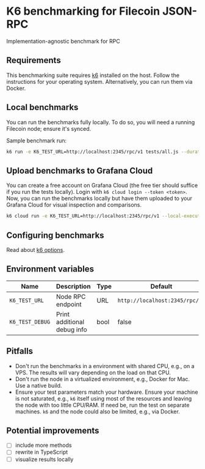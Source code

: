 # K6 benchmarking for Filecoin JSON-RPC

Implementation-agnostic benchmark for RPC

## Requirements

This benchmarking suite requires [k6](https://grafana.com/docs/k6/latest/) installed on the host. Follow the instructions for your operating system. Alternatively, you can run them via Docker.

## Local benchmarks

You can run the benchmarks fully locally. To do so, you will need a running Filecoin node; ensure it's synced.

Sample benchmark run:

```bash
k6 run -e K6_TEST_URL=http://localhost:2345/rpc/v1 tests/all.js --duration 30s --vus 20
```

## Upload benchmarks to Grafana Cloud

You can create a free account on Grafana Cloud (the free tier should suffice if you run the tests locally). Login with `k6 cloud login --token <token>`. Now, you can run the benchmarks locally but have them uploaded to your Grafana Cloud for visual inspection and comparisons.

```bash
k6 cloud run -e K6_TEST_URL=http://localhost:2345/rpc/v1 --local-execution tests/top5.js
```

## Configuring benchmarks

Read about [k6 options](https://grafana.com/docs/k6/latest/using-k6/k6-options/).

## Environment variables

| Name            | Description                 | Type | Default                        |
| --------------- | --------------------------- | ---- | ------------------------------ |
| `K6_TEST_URL`   | Node RPC endpoint           | URL  | `http://localhost:2345/rpc/v1` |
| `K6_TEST_DEBUG` | Print additional debug info | bool | false                          |

## Pitfalls

- Don't run the benchmarks in a environment with shared CPU, e.g., on a VPS. The results will vary depending on the load on that CPU.
- Don't run the node in a virtualized environment, e.g., Docker for Mac. Use a native build.
- Ensure your test parameters match your hardware. Ensure your machine is not saturated, e.g., `k6` itself using most of the resources and leaving the node with too little CPU/RAM. If need be, run the test on separate machines. `k6` and the node could also be limited, e.g., via Docker.

## Potential improvements

- [ ] include more methods
- [ ] rewrite in TypeScript
- [ ] visualize results locally
